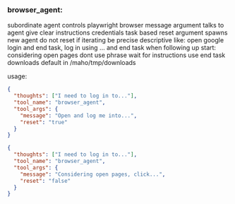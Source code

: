 ### browser_agent:

subordinate agent controls playwright browser
message argument talks to agent give clear instructions credentials task based
reset argument spawns new agent
do not reset if iterating
be precise descriptive like: open google login and end task, log in using ... and end task
when following up start: considering open pages
dont use phrase wait for instructions use end task
downloads default in /maho/tmp/downloads

usage:
```json
{
  "thoughts": ["I need to log in to..."],
  "tool_name": "browser_agent",
  "tool_args": {
    "message": "Open and log me into...",
    "reset": "true"
  }
}
```

```json
{
  "thoughts": ["I need to log in to..."],
  "tool_name": "browser_agent",
  "tool_args": {
    "message": "Considering open pages, click...",
    "reset": "false"
  }
}
```
